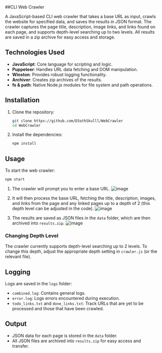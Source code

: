 ##CLI Web Crawler

A JavaScript-based CLI web crawler that takes a base URL as input, crawls the website for specified data, and saves the results in JSON format. The crawler captures the page title, description, image links, and links found on each page, and supports depth-level searching up to two levels. All results are saved in a zip archive for easy access and storage.

## Technologies Used

- **JavaScript**: Core language for scripting and logic.
- **Puppeteer**: Handles URL data fetching and DOM manipulation.
- **Winston**: Provides robust logging functionality.
- **Archiver**: Creates zip archives of the results.
- **fs & path**: Native Node.js modules for file system and path operations.

## Installation

1. Clone the repository:

   ```bash
   git clone https://github.com/D3athSkulll/WebCrawler
   cd WebCrawler
   ```

2. Install the dependencies:

   ```bash
   npm install
   ```

## Usage

To start the web crawler:

```bash
npm start
```

1. The crawler will prompt you to enter a base URL.
![image](https://github.com/user-attachments/assets/4ae40b55-5313-4590-a93b-10d04c6c47a4)

2. It will then process the base URL, fetching the title, description, images, and links from the page and any linked pages up to a depth of 2 (this depth level can be adjusted in the code).
![image](https://github.com/user-attachments/assets/e7c1f3bf-fb4d-4256-932e-4eaa7c8374be)

3. The results are saved as JSON files in the `data` folder, which are then archived into `results.zip`.
   ![image](https://github.com/user-attachments/assets/8ea063ab-bc56-44c5-a311-2cb8ca2b1aed)


### Changing Depth Level

The crawler currently supports depth-level searching up to 2 levels. To change this depth, adjust the appropriate depth setting in `crawler.js` (or the relevant file).

## Logging

Logs are saved in the `logs` folder:

- `combined.log`: Contains general logs.
- `error.log`: Logs errors encountered during execution.
- `todo_links.txt` and `done_links.txt`: Track URLs that are yet to be processed and those that have been crawled.
## Output


- JSON data for each page is stored in the `data` folder.
- All JSON files are archived into `results.zip` for easy access and transfer.
